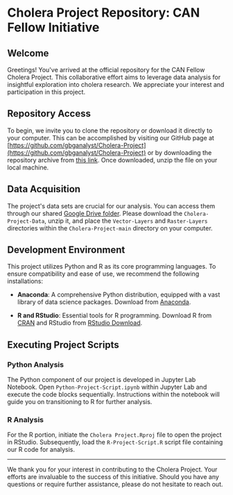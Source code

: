# Cholera Project Repository: CAN Fellow Initiative

## Welcome

Greetings! You've arrived at the official repository for the CAN Fellow Cholera Project. This collaborative effort aims to leverage data analysis for insightful exploration into cholera research. We appreciate your interest and participation in this project.

## Repository Access

To begin, we invite you to clone the repository or download it directly to your computer. This can be accomplished by visiting our GitHub page at [https://github.com/gbganalyst/Cholera-Project](https://github.com/gbganalyst/Cholera-Project) or by downloading the repository archive from [this link](https://github.com/gbganalyst/Cholera-Project/archive/refs/heads/main.zip). Once downloaded, unzip the file on your local machine.

## Data Acquisition

The project's data sets are crucial for our analysis. You can access them through our shared [Google Drive folder](https://drive.google.com/drive/folders/1p-DpLyA0JgErvGvvr98xKFulknvDKW3E?usp=drive_link). Please download the `Cholera-Project-Data`, unzip it, and place the `Vector-Layers` and `Raster-Layers` directories within the `Cholera-Project-main` directory on your computer.

## Development Environment

This project utilizes Python and R as its core programming languages. To ensure compatibility and ease of use, we recommend the following installations:

- **Anaconda**: A comprehensive Python distribution, equipped with a vast library of data science packages. Download from [Anaconda](https://www.anaconda.com/download).

- **R and RStudio**: Essential tools for R programming. Download R from [CRAN](https://cran.r-project.org/bin/windows/base/R-4.3.2-win.exe) and RStudio from [RStudio Download](https://download1.rstudio.org/electron/windows/RStudio-2023.12.1-402.exe).

## Executing Project Scripts

### Python Analysis

The Python component of our project is developed in Jupyter Lab Notebook. Open `Python-Project-Script.ipynb` within Jupyter Lab and execute the code blocks sequentially. Instructions within the notebook will guide you on transitioning to R for further analysis.

### R Analysis

For the R portion, initiate the `Cholera Project.Rproj` file to open the project in RStudio. Subsequently, load the `R-Project-Script.R` script file containing our R code for analysis.

---

We thank you for your interest in contributing to the Cholera Project. Your efforts are invaluable to the success of this initiative. Should you have any questions or require further assistance, please do not hesitate to reach out.